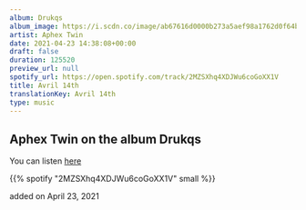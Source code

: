 ```yaml
---
album: Drukqs
album_image: https://i.scdn.co/image/ab67616d0000b273a5aef98a1762d0f64bb6ed9a
artist: Aphex Twin
date: 2021-04-23 14:38:08+00:00
draft: false
duration: 125520
preview_url: null
spotify_url: https://open.spotify.com/track/2MZSXhq4XDJWu6coGoXX1V
title: Avril 14th
translationKey: Avril 14th
type: music
---
```


## Aphex Twin on the album Drukqs

You can listen [here](https://open.spotify.com/track/2MZSXhq4XDJWu6coGoXX1V)

{{% spotify "2MZSXhq4XDJWu6coGoXX1V" small %}}

added on April 23, 2021
